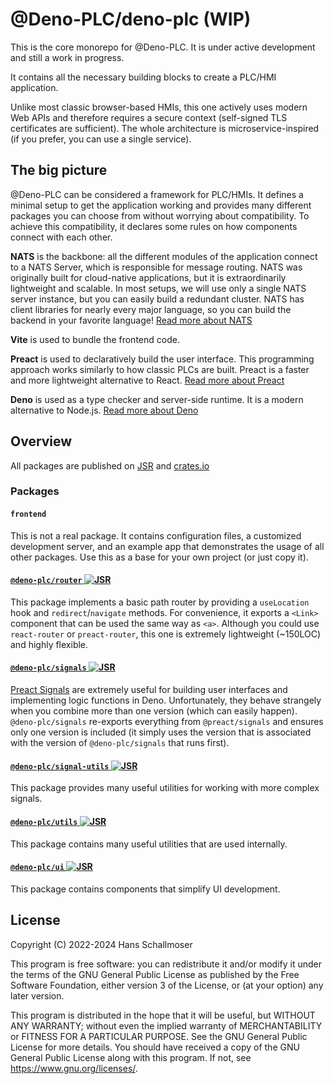 # @Deno-PLC/deno-plc (WIP)

This is the core monorepo for @Deno-PLC. It is under active development and still a work in progress.

It contains all the necessary building blocks to create a PLC/HMI application.

Unlike most classic browser-based HMIs, this one actively uses modern Web APIs and therefore requires a secure context (self-signed TLS certificates
are sufficient). The whole architecture is microservice-inspired (if you prefer, you can use a single service).

## The big picture

@Deno-PLC can be considered a framework for PLC/HMIs. It defines a minimal setup to get the application working and provides many different packages
you can choose from without worrying about compatibility. To achieve this compatibility, it declares some rules on how components connect with each
other.

**NATS** is the backbone: all the different modules of the application connect to a NATS Server, which is responsible for message routing. NATS was
originally built for cloud-native applications, but it is extraordinarily lightweight and scalable. In most setups, we will use only a single NATS
server instance, but you can easily build a redundant cluster. NATS has client libraries for nearly every major language, so you can build the backend
in your favorite language! [Read more about NATS](https://docs.nats.io/)

**Vite** is used to bundle the frontend code.

**Preact** is used to declaratively build the user interface. This programming approach works similarly to how classic PLCs are built. Preact is a
faster and more lightweight alternative to React. [Read more about Preact](https://preactjs.com/)

**Deno** is used as a type checker and server-side runtime. It is a modern alternative to Node.js. [Read more about Deno](https://deno.com/)

## Overview

All packages are published on [JSR](https://jsr.io/@deno-plc) and [crates.io](https://crates.io/)

### Packages

#### `frontend`

This is not a real package. It contains configuration files, a customized development server, and an example app that demonstrates the usage of all
other packages. Use this as a base for your own project (or just copy it).

#### [`@deno-plc/router` ![JSR](https://jsr.io/badges/@deno-plc/router)](https://jsr.io/@deno-plc/router)

This package implements a basic path router by providing a `useLocation` hook and `redirect`/`navigate` methods. For convenience, it exports a
`<Link>` component that can be used the same way as `<a>`. Although you could use `react-router` or `preact-router`, this one is extremely lightweight
(~150LOC) and highly flexible.

#### [`@deno-plc/signals` ![JSR](https://jsr.io/badges/@deno-plc/signals)](https://jsr.io/@deno-plc/signals)

[Preact Signals](https://preactjs.com/guide/v10/signals/) are extremely useful for building user interfaces and implementing logic functions in Deno.
Unfortunately, they behave strangely when you combine more than one version (which can easily happen). `@deno-plc/signals` re-exports everything from
`@preact/signals` and ensures only one version is included (it simply uses the version that is associated with the version of `@deno-plc/signals` that
runs first).

#### [`@deno-plc/signal-utils` ![JSR](https://jsr.io/badges/@deno-plc/signal-utils)](https://jsr.io/@deno-plc/signal-utils)

This package provides many useful utilities for working with more complex signals.

#### [`@deno-plc/utils` ![JSR](https://jsr.io/badges/@deno-plc/utils)](https://jsr.io/@deno-plc/utils)

This package contains many useful utilities that are used internally.

#### [`@deno-plc/ui` ![JSR](https://jsr.io/badges/@deno-plc/ui)](https://jsr.io/@deno-plc/ui)

This package contains components that simplify UI development.

## License

Copyright (C) 2022-2024 Hans Schallmoser

This program is free software: you can redistribute it and/or modify it under the terms of the GNU General Public License as published by the Free
Software Foundation, either version 3 of the License, or (at your option) any later version.

This program is distributed in the hope that it will be useful, but WITHOUT ANY WARRANTY; without even the implied warranty of MERCHANTABILITY or
FITNESS FOR A PARTICULAR PURPOSE. See the GNU General Public License for more details. You should have received a copy of the GNU General Public
License along with this program. If not, see <https://www.gnu.org/licenses/>.
